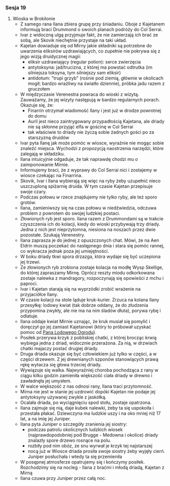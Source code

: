 ### Sesja 19
1. Wioska w Brokilonie
    - Z samego rana Ilana zbiera grupę przy śniadaniu. Oboje z Kajetanem informują braci Drummond o swoich planach podróży do Col Serrai. 
    - Ivar z widoczną ulgą przyjmuje fakt, że nie zamierzają ich brać ze sobą, ale Skovik niechętnie przystaje na taki układ.
    - Kajetan dowiaduje się od Mirny jakie składniki są potrzebne do uwarzenia eliksirów uzdrawiających, co zupełnie nie pokrywa się z jego wizją druidycznej magii:
        - eliksir uzdrawiający (regular potion): serce zwierzęcia
        - antytoksyna: jad/trucizna, z której ma powstać odtrutka (im silniejsza toksyna, tym silniejszy sam eliksir)
        - antidotum: "trupi grzyb" (rośnie pod ziemią, głównie w okolicach mogił; bardzo wrażliwy na światło dziennie), próbka jadu razem z gruczołem
    - W międzyczasie Verenestra powraca do wioski z wizytą. Zauważamy, że jej wizyty następują w bardzo regularnych porach. Okazuje się, że:
        - Finarrin otrzymał wiadomość Ilany i jest już w drodze powrotnej do domu 
        - Auril jest nieco zaintrygowany przypadłością Kajetana, ale driady nie są skłonne przyjąć elfa w gościnę w Col Serrai
        - tak właściwie to driady nie życzą sobie żadnych gości po za starszyzną druidów
    - Ivar pyta Ilanę jak może pomóc w wiosce, wyraźnie nie mogąc sobie znaleźć miejsca. Wychodzi z propozycją naostrzenia narzędzi, które zalegają w składziku. 
    - Ilana intuicyjnie odgaduje, że tak naprawdę chodzi mu o zaimponowanie Mirnie.
    - Informujemy braci, że z wyprawy do Col Serrai nici i zostajemy w wiosce czekając na Finarrina. 
    - Skovik, Ivar i Ilana wybierają się więc na ryby żeby uzupełnić nieco uszczuploną spiżarnię druida. W tym czasie Kajetan przepisuje swoje czary.
    - Podczas połowu w rzece znajdujemy nie tylko ryby, ale też sporo grotów.
    - Ilana, zamieniwszy się na czas połowu w niedźwiedzia, odczuwa problem z powrotem do swojej ludzkiej postaci.
    - Złowionych ryb jest sporo. Ilana razem z Drummondami są w trakcie czyszczenia ich do kolacji, kiedy do wioski przybywają trzy driady. Jedna z nich jest nieprzytomna, niesiona na noszach przez dwie pozostałe. Szukają Verenestry. 
    - Ilana zaprasza je do jednej z opuszczonych chat. Mówi, że na Aen Eldrin muszą poczekać do następnego dnia i stara się pomóc rannej, co wykracza jednak poza jej umiejętności. 
    - W boku driady tkwi spora drzazga, która wydaje się być uczepiona jej trzewi.
    - Ze złowionych ryb zrobiona zostaje kolacja na modłę Wysp Skellige, do której zapraszamy Mirnę. Oprócz reszty miodu odkorkowana zostaje nalewka z mandragory, rozpoczynają się opowieści z mchu i paproci. 
    - Ivar i Kajetan starają się na wyprzódki zrobić wrażenie na przyjaciółce Ilany.
    - W czasie kolacji na stole ląduje kruk-kurier. Zrzuca na kolana Ilany przesyłkę: lodowy kwiat (tak dobrze oddany, że do złudzenia przypomina zwykły, ale nie ma na nim śladów dłuta), porywa rybę i odlatuje. 
    - Ilana oddaje kwiat Mirnie uznając, że kruk musiał się pomylić i doręczył go jej zamiast Kajetanowi (który to próbował uzyskać pomoc od [Pana Lodowego Ogrodu](Auril)).
    - Posiłek przerywa krzyk z pobliskiej chatki, z której brocząc krwią wybiega jedna z driad, widocznie przerażona. Za nią, w drzwiach chatki majaczy postać drugiej driady.
    - Druga driada okazuje się być człowiekiem już tylko w części, a w części drzewem. Z jej drewnianych szponów stanowiących prawą rękę wytacza się głowa trzeciej driady.
    - Wywiązuje się walka. Najwyraźniej choroba pochodząca z rany w ciągu kilku godzin zamieniła większość ciała driady w drewno i zawładnęła jej umysłem.
    - W walce większość z nas odnosi rany, Ilana traci przytomność. 
    - Mirna nie jest w stanie jej uzdrowić dopóki Kajetan nie podaje jej antytoksyny używanej zwykle z jaskółką.
    - Ocalała driada, po wyciągnięciu spod stołu, zostaje opatrzona. 
    - Ilana zajmuje się nią, daje kubek nalewki, żeby ta się uspokoiła i przestała płakać. Dziewczyna ma ludzkie uszy i na oko mniej niż 17 lat, a na imię jej Juniper.
    - Ilana pyta Juniper o szczegóły zranienia jej siostry: 
        - podczas patrolu okolicznych ludzkich wiosek (najprawdopodobniej pod Brugge - Medowna i okolice) driady znalazły spore drzewo rosnące na polu. 
        - rozbiły pod nim obóz, ze snu wyrwał je krzyk tej najstarszej
        - nocą już w Wiosce driada prosiła swoje siostry żeby wyjęły cierń. Juniper posłuchała i wtedy ta się przemieniła
    - W posępnej atmosferze opatrujemy się i kończymy posiłek. Rozchodzimy się na nocleg - Ilana z braćmi i młodą driadą, Kajetan z Mirną
    - Ilana czuwa przy Juniper przez całą noc. 
    